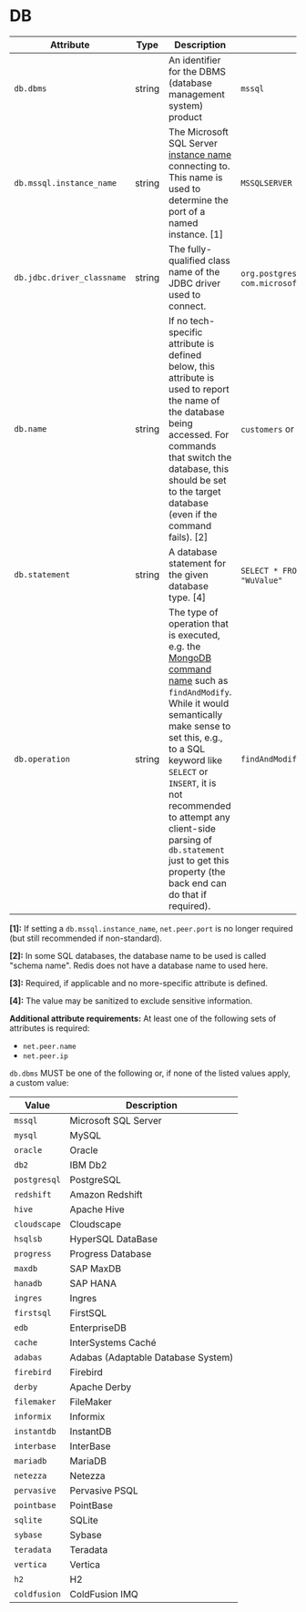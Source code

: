 # DB

<!-- semconv db(tag) -->
| Attribute  | Type | Description  | Example  | Required |
|---|---|---|---|---|
| `db.dbms` | string | An identifier for the DBMS (database management system) product | `mssql` | Conditional<br>Recommended for `db.type="sql"` |
| `db.mssql.instance_name` | string | The Microsoft SQL Server [instance name](https://docs.microsoft.com/en-us/sql/connect/jdbc/building-the-connection-url?view=sql-server-ver15) connecting to. This name is used to determine the port of a named instance. [1] | `MSSQLSERVER` | No |
| `db.jdbc.driver_classname` | string | The fully-qualified class name of the JDBC driver used to connect. | `org.postgresql.Driver` or `com.microsoft.sqlserver.jdbc.SQLServerDriver` | No |
| `db.name` | string | If no tech-specific attribute is defined below, this attribute is used to report the name of the database being accessed. For commands that switch the database, this should be set to the target database (even if the command fails). [2] | `customers` or `master` | Conditional [3] |
| `db.statement` | string | A database statement for the given database type. [4] | `SELECT * FROM wuser_table` or `SET mykey "WuValue"` | Conditional<br>Required if applicable. |
| `db.operation` | string | The type of operation that is executed, e.g. the [MongoDB command name](https://docs.mongodb.com/manual/reference/command/#database-operations) such as `findAndModify`. While it would semantically make sense to set this, e.g., to a SQL keyword like `SELECT` or `INSERT`, it is not recommended to attempt any client-side parsing of `db.statement` just to get this property (the back end can do that if required). | `findAndModify` | Conditional<br>Required, if `db.statement` is not applicable. |

**[1]:** If setting a `db.mssql.instance_name`, `net.peer.port` is no longer required (but still recommended if non-standard).

**[2]:** In some SQL databases, the database name to be used is called "schema name". Redis does not have a database name to used here.

**[3]:** Required, if applicable and no more-specific attribute is defined.

**[4]:** The value may be sanitized to exclude sensitive information.

**Additional attribute requirements:** At least one of the following sets of attributes is required:

* `net.peer.name`
* `net.peer.ip`

`db.dbms` MUST be one of the following or, if none of the listed values apply, a custom value:

| Value  | Description |
|---|---|
| `mssql` | Microsoft SQL Server |
| `mysql` | MySQL |
| `oracle` | Oracle |
| `db2` | IBM Db2 |
| `postgresql` | PostgreSQL |
| `redshift` | Amazon Redshift |
| `hive` | Apache Hive |
| `cloudscape` | Cloudscape |
| `hsqlsb` | HyperSQL DataBase |
| `progress` | Progress Database |
| `maxdb` | SAP MaxDB |
| `hanadb` | SAP HANA |
| `ingres` | Ingres |
| `firstsql` | FirstSQL |
| `edb` | EnterpriseDB |
| `cache` | InterSystems Caché |
| `adabas` | Adabas (Adaptable Database System) |
| `firebird` | Firebird |
| `derby` | Apache Derby |
| `filemaker` | FileMaker |
| `informix` | Informix |
| `instantdb` | InstantDB |
| `interbase` | InterBase |
| `mariadb` | MariaDB |
| `netezza` | Netezza |
| `pervasive` | Pervasive PSQL |
| `pointbase` | PointBase |
| `sqlite` | SQLite |
| `sybase` | Sybase |
| `teradata` | Teradata |
| `vertica` | Vertica |
| `h2` | H2 |
| `coldfusion` | ColdFusion IMQ |
<!-- endsemconv -->